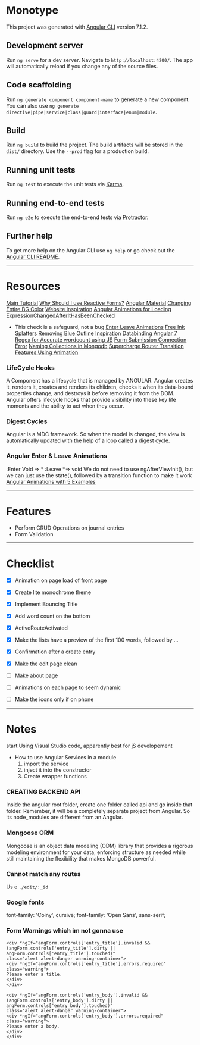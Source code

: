 # Monotype

This project was generated with [Angular CLI](https://github.com/angular/angular-cli) version 7.1.2.

## Development server

Run `ng serve` for a dev server. Navigate to `http://localhost:4200/`. The app will automatically reload if you change any of the source files.

## Code scaffolding

Run `ng generate component component-name` to generate a new component. You can also use `ng generate directive|pipe|service|class|guard|interface|enum|module`.

## Build

Run `ng build` to build the project. The build artifacts will be stored in the `dist/` directory. Use the `--prod` flag for a production build.

## Running unit tests

Run `ng test` to execute the unit tests via [Karma](https://karma-runner.github.io).

## Running end-to-end tests

Run `ng e2e` to execute the end-to-end tests via [Protractor](http://www.protractortest.org/).

## Further help

To get more help on the Angular CLI use `ng help` or go check out the [Angular CLI README](https://github.com/angular/angular-cli/blob/master/README.md).




---------------------------------------------------------------------------------------------------
# Resources
[Main Tutorial](https://appdividend.com/2018/11/04/angular-7-crud-example-mean-stack-tutorial/)
[Why Should I use Reactive Forms?](https://stackoverflow.com/questions/45255218/angular2-4-what-for-should-i-use-reactive-forms-when-there-is-built-in-formsmod)
[Angular Material](https://www.tutorialspoint.com/angular_material/angular_material_overview.htm)
[Changing Entire BG Color](https://stackoverflow.com/questions/46670795/how-to-change-whole-page-background-color-in-angular)
[Website Inspiration](https://relativityoftime.net/)
[Angular Animations for Loading](https://medium.com/@tomastrajan/how-to-style-angular-application-loading-with-angular-cli-like-a-boss-cdd4f5358554)
[ExpressionChangedAfterItHasBeenChecked](https://blog.angularindepth.com/everything-you-need-to-know-about-the-expressionchangedafterithasbeencheckederror-error-e3fd9ce7dbb4)
* This check is a safeguard, not a bug
[Enter Leave Animations](https://medium.freecodecamp.org/how-to-use-animation-with-angular-6-675b19bc3496)
[Free Ink Splatters](https://every-tuesday.com/freebie-mini-ink-splatter-textures/)
[Removing Blue Outline](https://gist.github.com/juliuscsurgo/4440047)
[Inspiration](https://medium.com/new-story)
[Databinding Angular 7](https://www.positronx.io/introduction-data-binding-angular-7/)
[Regex for Accurate wordcount using JS](https://stackoverflow.com/questions/4593565/regular-expression-for-accurate-word-count-using-javascript)
[Form Submission Connection Error](https://stackoverflow.com/questions/42531167/angular-2-form-submission-canceled-because-the-form-is-not-connected)
[Naming Collections in Mongodb](https://stackoverflow.com/questions/9868323/is-there-a-convention-to-name-collection-in-mongodb)
[Supercharge Router Transition Features Using Animation](https://medium.com/google-developer-experts/angular-supercharge-your-router-transitions-using-new-animation-features-v4-3-3eb341ede6c8)

### LifeCycle Hooks

A Component has a lifecycle that is managed by ANGULAR. Angular creates it, renders it, creates and renders its children, checks it when its data-bound properties change, and destroys it before removing it from the DOM. Angular offers lifecycle hooks that provide visibility into these key life moments and the ability to act when they occur.

### Digest Cycles 
Angular is a MDC framework. So when the model is changed, the view is automatically updated with the help of a loop called a digest cycle.

### Angular Enter & Leave Animations
:Enter Void => *
:Leave *=> void
We do not need to use ngAfterViewInit(), but we can just use the state(), followed by a transition function to make it work
[Angular Animations with 5 Examples](https://www.youtube.com/watch?v=mVqQDEtRBwA&t=95s)



---------------------------------------------------------------------------------------------------
# Features 
* Perform CRUD Operations on journal entries
* Form Validation 

---------------------------------------------------------------------------------------------------
# Checklist 

- [x] Animation on page load of front page
- [x] Create lite monochrome theme
- [x] Implement Bouncing Title 
- [x] Add word count on the bottom
- [x] ActiveRouteActivated
- [x] Make the lists have a preview of the first 100 words, followed by ...
- [x] Confirmation after a create entry
- [x] Make the edit page clean
- [ ] Make about page
- [ ] Animations on each page to seem dynamic 
- [ ] Make the icons only if on phone


---------------------------------------------------------------------------------------------------
# Notes 
start Using Visual Studio code, apparently best for jS developement

* How to use Angular Services in a module 
    1. import the service 
    2. inject it into the constructor 
    3. Create wrapper functions

### CREATING BACKEND API
Inside the angular root folder, create one folder called api and go inside that folder. Remember, it will be a completely separate project from Angular. So its node_modules are different from an Angular.

### Mongoose ORM
Mongoose is an object data modeling (ODM) library that provides a rigorous modeling environment for your data, enforcing structure as needed while still maintaining the flexibility that makes MongoDB powerful. 


### Cannot match any routes 
Us e
`./edit/:_id`

### Google fonts 
font-family: 'Coiny', cursive;
font-family: 'Open Sans', sans-serif;


### Form Warnings which im not gonna use

```
<div *ngIf="angForm.controls['entry_title'].invalid && (angForm.controls['entry_title'].dirty || angForm.controls['entry_title'].touched)" 
class="alert alert-danger warning-container">
<div *ngIf="angForm.controls['entry_title'].errors.required" 
class="warning">
Please enter a title.
</div>
</div>

```

```
<div *ngIf="angForm.controls['entry_body'].invalid && (angForm.controls['entry_body'].dirty || angForm.controls['entry_body'].touched)" 
class="alert alert-danger warning-container">
<div *ngIf="angForm.controls['entry_body'].errors.required"
class="warning">
Please enter a body.
</div>
</div>


```
